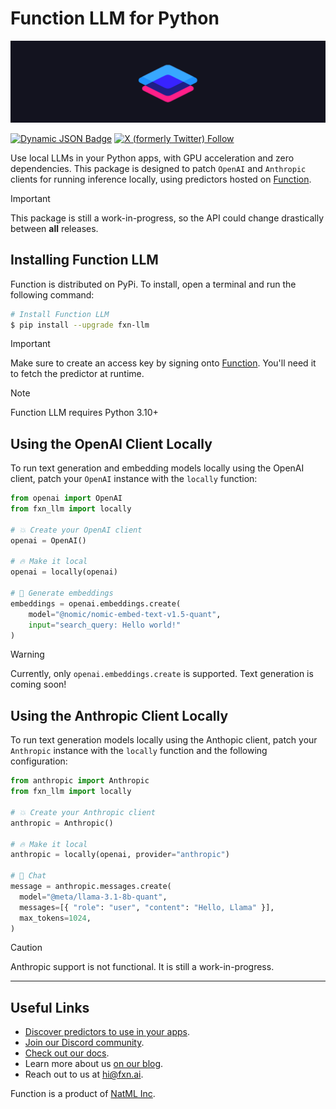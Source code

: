 # Function LLM for Python

![function logo](https://raw.githubusercontent.com/fxnai/.github/main/logo_wide.png)

[![Dynamic JSON Badge](https://img.shields.io/badge/dynamic/json?url=https%3A%2F%2Fdiscord.com%2Fapi%2Finvites%2Fy5vwgXkz2f%3Fwith_counts%3Dtrue&query=%24.approximate_member_count&logo=discord&logoColor=white&label=Function%20community)](https://fxn.ai/community)
[![X (formerly Twitter) Follow](https://img.shields.io/twitter/follow/fxnai)](https://twitter.com/fxnai)

Use local LLMs in your Python apps, with GPU acceleration and zero dependencies. This package is designed to patch `OpenAI` and `Anthropic` clients for running inference locally, using predictors hosted on [Function](https://fxn.ai/explore).

> [!IMPORTANT]
> This package is still a work-in-progress, so the API could change drastically between **all** releases.

## Installing Function LLM
Function is distributed on PyPi. To install, open a terminal and run the following command:
```bash
# Install Function LLM
$ pip install --upgrade fxn-llm
```

> [!IMPORTANT]
> Make sure to create an access key by signing onto [Function](https://fxn.ai/settings/developer). You'll need it to fetch the predictor at runtime.

> [!NOTE]
> Function LLM requires Python 3.10+

## Using the OpenAI Client Locally
To run text generation and embedding models locally using the OpenAI client, patch your `OpenAI` instance with the `locally` function:
```py
from openai import OpenAI
from fxn_llm import locally

# 💥 Create your OpenAI client
openai = OpenAI()

# 🔥 Make it local
openai = locally(openai)

# 🚀 Generate embeddings
embeddings = openai.embeddings.create(
    model="@nomic/nomic-embed-text-v1.5-quant",
    input="search_query: Hello world!"
)
```

> [!WARNING]
> Currently, only `openai.embeddings.create` is supported. Text generation is coming soon!

## Using the Anthropic Client Locally
To run text generation models locally using the Anthopic client, patch your `Anthropic` instance with the `locally` function and the following configuration:
```py
from anthropic import Anthropic
from fxn_llm import locally

# 💥 Create your Anthropic client
anthropic = Anthropic()

# 🔥 Make it local
anthropic = locally(openai, provider="anthropic")

# 🚀 Chat
message = anthropic.messages.create(
  model="@meta/llama-3.1-8b-quant",
  messages=[{ "role": "user", "content": "Hello, Llama" }],
  max_tokens=1024,
)
```

> [!CAUTION]
> Anthropic support is not functional. It is still a work-in-progress.

___

## Useful Links
- [Discover predictors to use in your apps](https://fxn.ai/explore).
- [Join our Discord community](https://fxn.ai/community).
- [Check out our docs](https://docs.fxn.ai).
- Learn more about us [on our blog](https://blog.fxn.ai).
- Reach out to us at [hi@fxn.ai](mailto:hi@fxn.ai).

Function is a product of [NatML Inc](https://github.com/natmlx).